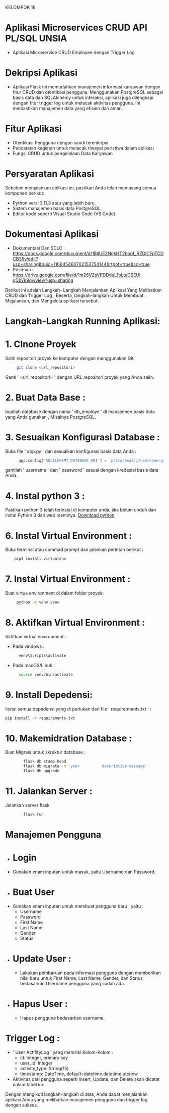 KELOMPOK 16

# Aplikasi Microservices CRUD API PL/SQL UNSIA
- Aplikasi Microservice CRUD Employee dengan Trigger Log

# Dekripsi Aplikasi
- Aplikasi Flask ini memudahkan manajemen informasi karyawan dengan fitur CRUD dan otentikasi pengguna. Menggunakan PostgreSQL sebagai basis data dan SQLAlchemy untuk interaksi, aplikasi juga dilengkapi dengan fitur trigger log untuk melacak aktivitas pengguna. Ini memastikan manajemen data yang efisien dan aman.

# Fitur Aplikasi
* Otentikasi Pengguna dengan sandi terenkripsi
* Pencatatan kegiatan untuk melacak riwayat peristiwa dalam aplikasi
* Fungsi CRUD untuk pengelolaan Data Karyawan

# Persyaratan Aplikasi
Sebelum menjalankan aplikasi ini, pastikan Anda telah memasang semua komponen berikut:
* Python versi 3.11.3 atau yang lebih baru.
* Sistem manajemen basis data PostgreSQL.
* Editor kode seperti Visual Studio Code (VS Code).

# Dokumentasi Aplikasi 
- Dokumentasi Dan SDLC                                  : https://docs.google.com/document/d/1BjIUE2NqkHT2bopf_RZDlCFpTCDCB35v/edit?usp=sharing&ouid=116645460702152754144&rtpof=true&sd=true
- Postman                                               : https://drive.google.com/file/d/1m26VZsVPDDduL1bLteDSEUI-qDbYk9ov/view?usp=sharing

Berikut ini adalah Langkah- Langkah Menjalankan Aplikasi Yang Melibatkan CRUD dan Trigger Log , Beserta, langkah-langkah Untuk Membuat , Mejalankan, dan Mengelola aplikasi tersebut:
# Langkah-Langkah Running Aplikasi: 

# 1. Clnone Proyek 
Salin repositori proyek ke komputer dengan menggunakan Git:
```bash 
     git clone <url_repositori>
```
Ganti ' <url_repositori> ' dengan URL repositori proyek yang Anda salin.

# 2. Buat Data Base :
 buatlah database dengan nama ' db_employe ' di manajemen basis data yang Anda gunakan , Misalnya PostgreSQL.

# 3. Sesuaikan Konfigurasi Database : 

   Buka file ' app.py ' dan sesuaikan konfigurasi basis data Anda :

 ``` python
       app.config['SQLALCHEMY_DATABASE_URI'] = 'postgresql://username:password@localhost/db_employee'
```
  gantilah ' username ' dan ' password ' sesuai dengan kredesial basis data Anda.

# 4. Instal python 3 :

Pastikan python 3 telah terinstal di komputer anda, jika belum unduh dan instal Python 3 dari web resminya.
   [Download python](https://www.python.org/downloads/0)

# 6. Instal Virtual Environment :
   Buka terminal atau commad prompt dan jalankan perintah berikut :

``` bash 
    pip3 install virtualenv
```
# 7. Instal Virtual Environment :
   Buat virtua environment di dalam folder proyek:

   ```bash
        python -m venv venv
```
# 8. Aktifkan Virtual Environment :

   Aktifkan virtual environment :
   
   * Pada vindows :

   ```  bash
         venv\Scripts\activate
   ```

* Pada macOS/Linuk :

 ``` bash
       source venv/bin/activate
```
  # 9.  Install Depedensi:
Instal semua depedensi yang di perlukan dari file ' requiretments.txt ' :


``` bash
pip install -r requirements.txt
```
# 10. Makemidration Database :

Buat Migrasi untuk skruktur database :

``` bash
        flask db stamp head
        flask db migrate -m 'your          descriptive message'
        flask db upgrade
```

# 11. Jalankan Server :
Jalankan server flask

``` bash
        flask run
```
# Manajemen Pengguna

* # Login
- Gunakan enam inputan untuk masuk, yaitu Username dan Password.
* # Buat User
- Gunakan enam inputan untuk membuat pengguna baru , yaitu :
  - Username
  - Password
  - First Name
  - Last Name
  - Gender
  - Status
* # Update User :
    - Lakukan pembaruan pada informasi pengguna dengan memberikan nilai baru untuk First Name, Last Name, Gender, dan Status bedasarkan Username pengguna yang sudah ada.
* # Hapus User :
    - Hapus pengguna bedasarkan username.

 # Trigger Log :
* ' User ActifityLog ' yang memiliki Kolom-Kolom :
  - id: Integer, primary key
  - user_id: Integer
  - activity_type: String(15)
  - timestamp: DateTime, default=datetime.datetime.utcnow
* Aktivitas dari pengguna seperti Insert, Update, dan Delete akan dicatat dalam tabel ini.

Dengan mengikuti langkah-langkah di atas, Anda dapat menjalankan aplikasi Anda yang melibatkan manajemen pengguna dan trigger log dengan sukses. 


     


 
